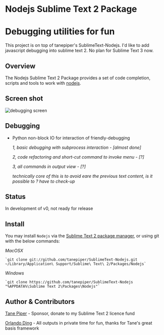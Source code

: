 Nodejs Sublime Text 2 Package
=============================

# Debugging utilities for fun

This project is on top of tanepiper's SublimeText-Nodejs. I'd like to add javascript debugging into sublime text 2. No plan for Sublime Text 3 now.

Overview
--------
The Nodejs Sublime Text 2 Package provides a set of code completion, scripts and tools to work with
[nodejs](http://nodejs.org).

Screen shot
--------------

![debugging screen](https://raw.github.com/llv22/SublimeText-Nodejs/master/screenshots/Screenshot.jpg)

Debugging
---------------
* Python non-block IO for interaction of friendly-debugging
  
  *1, basic debugging with subprocess interaction - [almost done]*
  
  *2, code refactoring and short-cut command to invoke menu - [?]*
  
  *3, all commands in output view - [?]*

	*technically core of this is to avoid eare the previous text content, is it possible to ? have to check-up*

Status
--------------
In development of v0, not ready for release

Install
-------
You may install `Nodejs` via the [Sublime Text 2 package manager](http://wbond.net/sublime_packages/package_control),
or using git with the below commands:

*MacOSX*

    `git clone git://github.com/tanepiper/SublimeText-Nodejs.git ~/Library/Application\ Support/Sublime\ Text\ 2/Packages/Nodejs`

*Windows*

    `git clone https://github.com/tanepiper/SublimeText-Nodejs "%APPDATA%\Sublime Text 2\Packages\Nodejs"`

Author & Contributors
----------------------
[Tane Piper](http://twitter.com/tanepiper) - Sponsor, donate to my Sublime Text 2 licence fund

[Orlando Ding](http://weibo.com/orlando22) - All outputs in private time for fun, thanks for Tane's great basis framework


